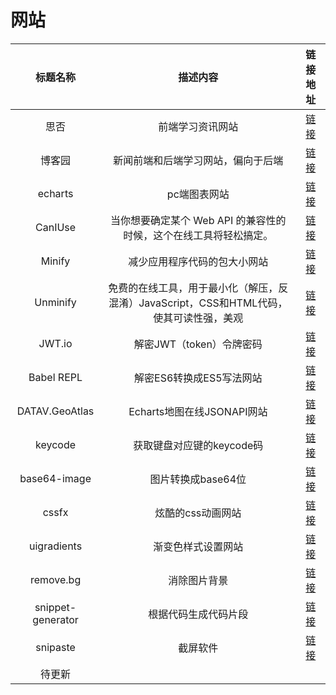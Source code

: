 # 网站

| 标题名称   | 描述内容 | 链接地址 | 
| :---: | :---: | :---: |
| 思否      | 前端学习资讯网站  | <a href="https://segmentfault.com/" target="_block">链接</a> |
| 博客园   | 新闻前端和后端学习网站，偏向于后端  | <a href="https://www.cnblogs.com/" target="_block">链接</a> |
| echarts   | pc端图表网站  | <a href="https://echarts.apache.org/zh/index.html" target="_block">链接</a> |
| CanIUse   | 当你想要确定某个 Web API 的兼容性的时候，这个在线工具将轻松搞定。  | <a href="https://caniuse.com/" target="_block">链接</a> |
| Minify   | 减少应用程序代码的包大小网站  | <a href="https://www.minifier.org/" target="_block">链接</a> |
| Unminify  | 免费的在线工具，用于最小化（解压，反混淆）JavaScript，CSS和HTML代码，使其可读性强，美观  | <a href="https://unminify.com/" target="_block">链接</a> |
| JWT.io  | 解密JWT（token）令牌密码  | <a href="https://jwt.io/" target="_block">链接</a> |
| Babel REPL  | 解密ES6转换成ES5写法网站  | <a href="https://babeljs.io/en/repl" target="_block">链接</a> |
| DATAV.GeoAtlas   | Echarts地图在线JSONAPI网站  | <a href="http://datav.aliyun.com/tools/atlas/#&lat=30.332329214580188&lng=106.72278672066881&zoom=3.5" target="_block">链接</a> |
| keycode   | 获取键盘对应键的keycode码  | <a href="https://keycode.info/" target="_block">链接</a> |
| base64-image   | 图片转换成base64位  | <a href="https://www.base64-image.de/" target="_block">链接</a> |
| cssfx   | 炫酷的css动画网站  | <a href="https://cssfx.netlify.app/" target="_block">链接</a> |
| uigradients   | 渐变色样式设置网站  | <a href="https://uigradients.com/#Relaxingred" target="_block">链接</a> |
| remove.bg   | 消除图片背景  | <a href="https://www.remove.bg/zh" target="_block">链接</a> |
| snippet-generator   | 根据代码生成代码片段  | <a href="https://snippet-generator.app/" target="_block">链接</a> |
| snipaste   | 截屏软件  | <a href="https://zh.snipaste.com/" target="_block">链接</a> |
| 待更新 
